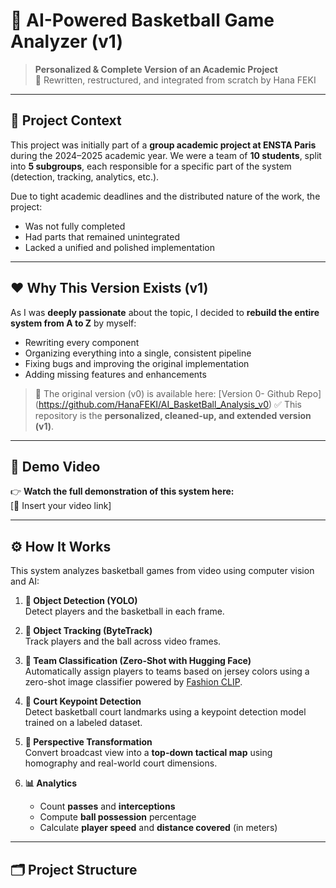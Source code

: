 # 🏀 AI-Powered Basketball Game Analyzer (v1)

> **Personalized & Complete Version of an Academic Project**  
> 🔁 Rewritten, restructured, and integrated from scratch by Hana FEKI

---

## 📘 Project Context

This project was initially part of a **group academic project at ENSTA Paris** during the 2024–2025 academic year. We were a team of **10 students**, split into **5 subgroups**, each responsible for a specific part of the system (detection, tracking, analytics, etc.).

Due to tight academic deadlines and the distributed nature of the work, the project:
- Was not fully completed
- Had parts that remained unintegrated
- Lacked a unified and polished implementation

---

## ❤️ Why This Version Exists (v1)

As I was **deeply passionate** about the topic, I decided to **rebuild the entire system from A to Z** by myself:
- Rewriting every component
- Organizing everything into a single, consistent pipeline
- Fixing bugs and improving the original implementation
- Adding missing features and enhancements

> 📁 The original version (v0) is available here: [Version 0- Github Repo] (https://github.com/HanaFEKI/AI_BasketBall_Analysis_v0) 
> ✅ This repository is the **personalized, cleaned-up, and extended version (v1)**.

---

## 🎥 Demo Video

👉 **Watch the full demonstration of this system here:**  
[🔗 Insert your video link]

---

## ⚙️ How It Works

This system analyzes basketball games from video using computer vision and AI:

1. **🎯 Object Detection (YOLO)**  
   Detect players and the basketball in each frame.

2. **🧭 Object Tracking (ByteTrack)**  
   Track players and the ball across video frames.

3. **🎨 Team Classification (Zero-Shot with Hugging Face)**  
   Automatically assign players to teams based on jersey colors using a zero-shot image classifier powered by [Fashion CLIP](https://huggingface.co/patrickjohncyh/fashion-clip).

5. **📍 Court Keypoint Detection**  
   Detect basketball court landmarks using a keypoint detection model trained on a labeled dataset.

6. **🔄 Perspective Transformation**  
   Convert broadcast view into a **top-down tactical map** using homography and real-world court dimensions.

7. **📊 Analytics**  
   - Count **passes** and **interceptions**  
   - Compute **ball possession** percentage  
   - Calculate **player speed** and **distance covered** (in meters)

---

## 🗂️ Project Structure

